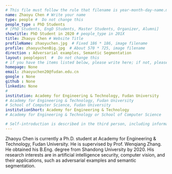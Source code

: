 ```yaml
---
# This file must follow the rule that filename is year-month-day-name.md .
name: Zhaoyu Chen # Write your name
type: people #  Do not change this
people_type : PhD Students
# [PhD Students, EngD Students, Master Students, Organizer, Alumni]
showtitle: PhD Student in 2020 # people_type in 201X
title: Zhaoyu Chen # Website Title
profileName: zhaoyuchen.jpg  # Fixed 186 * 186, image filename
profile: zhaoyuchenBig.jpg  # About 570 * 725, image filename
direction : Adversarial examples, Semantic Segmentation
layout: peoplepost  #  Do not change this
# if you have the items listed below, please write here; if not, please write None.
homepage: None
email: zhaoyuchen20@fudan.edu.cn
google : None
github : None
linkedin: None
# 
institution: Academy for Engineering & Technology, Fudan University
# Academy for Engineering & Technology, Fudan University
# School of Computer Science, Fudan University
institutionShort: Academy for Engineering & Technology
# Academy for Engineering & Technology or School of Computer Science

# Self-introduction is described in the third person, including information such as educational experience
---
```


Zhaoyu Chen is currently a Ph.D. student at Academy for Engineering & Technology, Fudan University. He is supervised by Prof. Wenqiang Zhang. He obtained his B.Eng. degree from Shandong University by 2020. His research interests are in artificial intelligence security, computer vision, and their applications, such as adversarial examples and semantic segmentation.




 

